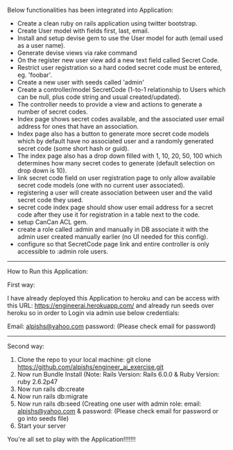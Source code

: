 Below functionalities has been integrated into Application:

* Create a clean ruby on rails application using twitter bootstrap.   
* Create User model with fields first, last, email.   
* Install and setup devise gem to use the User model for auth (email used as a user name).   
* Generate devise views via rake command   
* On the register new user view add a new text field called Secret Code.   
* Restrict user registration so a hard coded secret code must be entered, eg. 'foobar'.   
* Create a new user with seeds called 'admin'   
* Create a controller/model SecretCode (1-to-1 relationship to Users which can be null, plus code string and usual created/updated).   
* The controller needs to provide a view and actions to generate a number of secret codes.   
* Index page shows secret codes available, and the associated user email address for ones that have an association.   
* Index page also has a button to generate more secret code models which by default have no associated user and a randomly generated secret code (some short hash or guid).   
* The index page also has a drop down filled with 1, 10, 20, 50, 100 which determines how many secret codes to generate (default selection on drop down is 10).   
* link secret code field on user registration page to only allow available secret code models (one with no current user associated).   
* registering a user will create association between user and the valid secret code they used.   
* secret code index page should show user email address for a secret code after they use it for registration in a table next to the code.   
* setup CanCan ACL gem.   
* create a role called :admin and manually in DB associate it with the admin user created manually earlier (no UI needed for this config).   
* configure so that SecretCode page link and entire controller is only accessible to :admin role users. 

-------------------------------------------

How to Run this Application:

First way: 

I have already deployed this Application to heroku and can be access with this URL: https://engineerai.herokuapp.com/ and already run seeds over heroku so in order to Login via admin use below credentials:

Email: alpishs@yahoo.com
password: (Please check email for password)

-------------------------------------------

Second way:

1. Clone the repo to your local machine: git clone https://github.com/alpishs/engineer_ai_exercise.git
2. Now run Bundle Install (Note: Rails Version: Rails 6.0.0 & Ruby Version: ruby 2.6.2p47
3. Now run rails db:create
4. Now run rails db:migrate
5. Now run rails db:seed (Creating one user with admin role: email: alpishs@yahoo.com & password: (Please check email for password or go into seeds file)
6. Start your server

You're all set to play with the Application!!!!!!!


